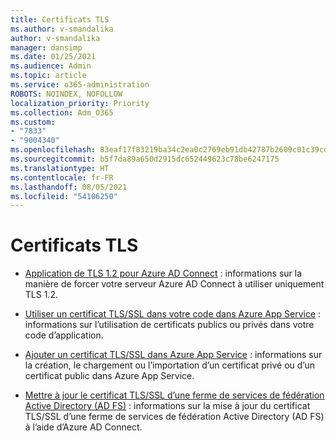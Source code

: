 ```yaml
---
title: Certificats TLS
ms.author: v-smandalika
author: v-smandalika
manager: dansimp
ms.date: 01/25/2021
ms.audience: Admin
ms.topic: article
ms.service: o365-administration
ROBOTS: NOINDEX, NOFOLLOW
localization_priority: Priority
ms.collection: Adm_O365
ms.custom:
- "7833"
- "9004340"
ms.openlocfilehash: 83eaf17f83219ba34c2ea0c2769eb91db42787b2609c01c39cd67100638289eb
ms.sourcegitcommit: b5f7da89a650d2915dc652449623c78be6247175
ms.translationtype: HT
ms.contentlocale: fr-FR
ms.lasthandoff: 08/05/2021
ms.locfileid: "54106250"
---
```

# <a name="tls-certificates"></a>Certificats TLS

- [Application de TLS 1.2 pour Azure AD Connect](https://docs.microsoft.com/azure/active-directory/hybrid/reference-connect-tls-enforcement) : informations sur la manière de forcer votre serveur Azure AD Connect à utiliser uniquement TLS 1.2.

- [Utiliser un certificat TLS/SSL dans votre code dans Azure App Service](https://docs.microsoft.com/azure/app-service/configure-ssl-certificate-in-code) : informations sur l’utilisation de certificats publics ou privés dans votre code d’application.

- [Ajouter un certificat TLS/SSL dans Azure App Service](https://docs.microsoft.com/azure/app-service/configure-ssl-certificate) : informations sur la création, le chargement ou l’importation d’un certificat privé ou d’un certificat public dans Azure App Service.

- [Mettre à jour le certificat TLS/SSL d’une ferme de services de fédération Active Directory (AD FS)](https://docs.microsoft.com/azure/active-directory/hybrid/how-to-connect-fed-ssl-update) : informations sur la mise à jour du certificat TLS/SSL d’une ferme de services de fédération Active Directory (AD FS) à l’aide d’Azure AD Connect.

